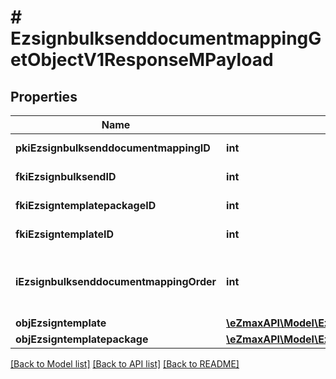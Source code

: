# # EzsignbulksenddocumentmappingGetObjectV1ResponseMPayload

## Properties

Name | Type | Description | Notes
------------ | ------------- | ------------- | -------------
**pkiEzsignbulksenddocumentmappingID** | **int** | The unique ID of the Ezsignbulksenddocumentmapping. |
**fkiEzsignbulksendID** | **int** | The unique ID of the Ezsignbulksend |
**fkiEzsigntemplatepackageID** | **int** | The unique ID of the Ezsigntemplatepackage | [optional]
**fkiEzsigntemplateID** | **int** | The unique ID of the Ezsigntemplate | [optional]
**iEzsignbulksenddocumentmappingOrder** | **int** | The order in which the Ezsigntemplate or Ezsigntemplatepackage will be presented to the signatory in the Ezsignfolder. |
**objEzsigntemplate** | [**\eZmaxAPI\Model\EzsigntemplateResponseCompound**](EzsigntemplateResponseCompound.md) |  | [optional]
**objEzsigntemplatepackage** | [**\eZmaxAPI\Model\EzsigntemplatepackageResponseCompound**](EzsigntemplatepackageResponseCompound.md) |  | [optional]

[[Back to Model list]](../../README.md#models) [[Back to API list]](../../README.md#endpoints) [[Back to README]](../../README.md)
